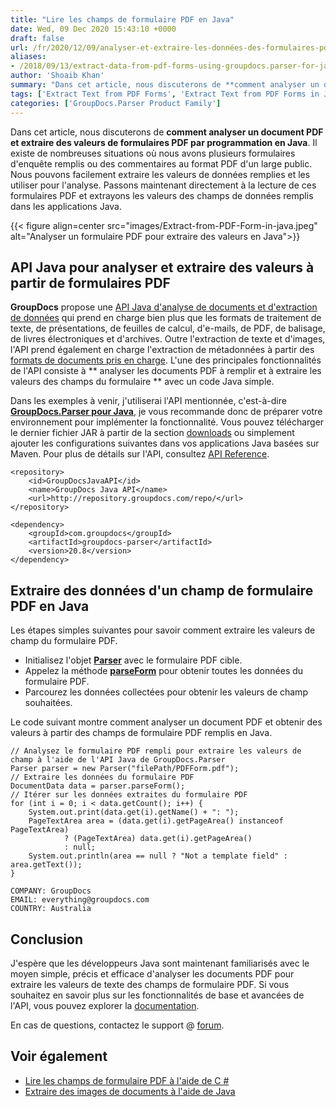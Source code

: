 ```yaml
---
title: "Lire les champs de formulaire PDF en Java"
date: Wed, 09 Dec 2020 15:43:10 +0000
draft: false
url: /fr/2020/12/09/analyser-et-extraire-les-données-des-formulaires-pdf-en-java/
aliases:
- /2018/09/13/extract-data-from-pdf-forms-using-groupdocs.parser-for-java-18.9/
author: 'Shoaib Khan'
summary: "Dans cet article, nous discuterons de **comment analyser un document PDF et extraire des valeurs de formulaires PDF par programmation en Java**. Il existe de nombreuses situations où nous avons plusieurs formulaires d'enquête remplis ou des commentaires au format PDF d'un large public. Nous pouvons facilement extraire les valeurs de données remplies et les utiliser pour l'analyse. Passons maintenant directement à la lecture de ces formulaires PDF et extrayons les valeurs des champs de données remplis dans les applications Java."
tags: ['Extract Text from PDF Forms', 'Extract Text from PDF Forms in Java', 'Parse PDF Forms in Java']
categories: ['GroupDocs.Parser Product Family']
---
```


Dans cet article, nous discuterons de **comment analyser un document PDF et extraire des valeurs de formulaires PDF par programmation en Java**. Il existe de nombreuses situations où nous avons plusieurs formulaires d'enquête remplis ou des commentaires au format PDF d'un large public. Nous pouvons facilement extraire les valeurs de données remplies et les utiliser pour l'analyse. Passons maintenant directement à la lecture de ces formulaires PDF et extrayons les valeurs des champs de données remplis dans les applications Java.



{{< figure align=center src="images/Extract-from-PDF-Form-in-java.jpeg" alt="Analyser un formulaire PDF pour extraire des valeurs en Java">}}


## API Java pour analyser et extraire des valeurs à partir de formulaires PDF

**GroupDocs** propose une [API Java d'analyse de documents et d'extraction de données][1] qui prend en charge bien plus que les formats de traitement de texte, de présentations, de feuilles de calcul, d'e-mails, de PDF, de balisage, de livres électroniques et d'archives. Outre l'extraction de texte et d'images, l'API prend également en charge l'extraction de métadonnées à partir des [formats de documents pris en charge][2]. L'une des principales fonctionnalités de l'API consiste à ** analyser les documents PDF à remplir et à extraire les valeurs des champs du formulaire ** avec un code Java simple.

Dans les exemples à venir, j'utiliserai l'API mentionnée, c'est-à-dire **[GroupDocs.Parser pour Java][3]**, je vous recommande donc de préparer votre environnement pour implémenter la fonctionnalité. Vous pouvez télécharger le dernier fichier JAR à partir de la section [downloads][4] ou simplement ajouter les configurations suivantes dans vos applications Java basées sur Maven. Pour plus de détails sur l'API, consultez [API Reference][5].

```
<repository>
	<id>GroupDocsJavaAPI</id>
	<name>GroupDocs Java API</name>
	<url>http://repository.groupdocs.com/repo/</url>
</repository>
```
```
<dependency>
	<groupId>com.groupdocs</groupId>
	<artifactId>groupdocs-parser</artifactId>
	<version>20.8</version> 
</dependency>
```

## Extraire des données d'un champ de formulaire PDF en Java

Les étapes simples suivantes pour savoir comment extraire les valeurs de champ du formulaire PDF.

* Initialisez l'objet **[Parser][6]** avec le formulaire PDF cible.
* Appelez la méthode **[parseForm][7]** pour obtenir toutes les données du formulaire PDF.
* Parcourez les données collectées pour obtenir les valeurs de champ souhaitées.

Le code suivant montre comment analyser un document PDF et obtenir des valeurs à partir des champs de formulaire PDF remplis en Java.

```
// Analysez le formulaire PDF rempli pour extraire les valeurs de champ à l'aide de l'API Java de GroupDocs.Parser
Parser parser = new Parser("filePath/PDFForm.pdf"); 
// Extraire les données du formulaire PDF
DocumentData data = parser.parseForm();
// Itérer sur les données extraites du formulaire PDF
for (int i = 0; i < data.getCount(); i++) {
    System.out.print(data.get(i).getName() + ": ");
    PageTextArea area = (data.get(i).getPageArea() instanceof PageTextArea)
            ? (PageTextArea) data.get(i).getPageArea()
            : null;
    System.out.println(area == null ? "Not a template field" : area.getText());
}
```

```
COMPANY: GroupDocs
EMAIL: everything@groupdocs.com
COUNTRY: Australia
```

## Conclusion

J'espère que les développeurs Java sont maintenant familiarisés avec le moyen simple, précis et efficace d'analyser les documents PDF pour extraire les valeurs de texte des champs de formulaire PDF. Si vous souhaitez en savoir plus sur les fonctionnalités de base et avancées de l'API, vous pouvez explorer la [documentation][8].

En cas de questions, contactez le support @ [forum][9].

## Voir également

* [Lire les champs de formulaire PDF à l'aide de C #][10]
* [Extraire des images de documents à l'aide de Java][11]







[1]: https://products.groupdocs.com/parser/java
[2]: https://docs.groupdocs.com/parser/java/supported-document-formats/
[3]: https://products.groupdocs.com/parser/java
[4]: https://downloads.groupdocs.com/parser/java
[5]: https://apireference.groupdocs.com/parser/java
[6]: https://apireference.groupdocs.com/parser/java/com.groupdocs.parser/Parser
[7]: https://apireference.groupdocs.com/parser/java/com.groupdocs.parser/Parser#parseForm()
[8]: https://docs.groupdocs.com/parser/java/
[9]: https://forum.groupdocs.com/c/parser
[10]: https://blog.groupdocs.com/2020/12/23/parse-and-extract-data-from-pdf-forms-in-csharp/
[11]: https://blog.groupdocs.com/2020/10/27/extract-images-from-pdf-word-excel-ppt-using-java/


